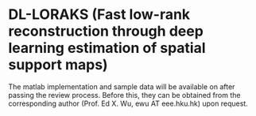 # DL-LORAKS (Fast low-rank reconstruction through deep learning estimation of spatial support maps)
The matlab implementation and sample data will be available on after passing the review process. Before this, they can be obtained from the corresponding author (Prof. Ed X. Wu, ewu AT eee.hku.hk) upon request.
